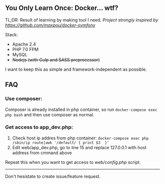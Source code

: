 You Only Learn Once: Docker... wtf?
-----------------------------------
TL;DR: Result of learning by making tool I need.
_Project strongly inspired by https://github.com/maxpou/docker-symfony_

Stack:
- Apache 2.4
- PHP 7.0 FPM
- MySQL
- ~~Nodejs (with Gulp and SASS preprocessor)~~

I want to keep this as simple and framework-independent as possible.

FAQ
---
### Use composer:
Composer is already installed in php container, so run `docker-compose exec php bash` and then use composer as normal.

### Get access to app_dev.php:
1. Check host ip addres from php container: `docker-compose exec php /sbin/ip route|awk '/default/ { print $3  }'`
2. Edit web/app_dev.php, go to line 15 and replace 127.0.0.1 with host address from cmmand above

Repeat this when you want to get access to _web/config.php_ script.
___
Don't hesistate to create issue/feature request.
